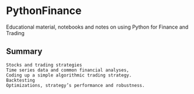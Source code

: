 # PythonFinance
Educational material, notebooks and notes on using Python for Finance and Trading

## Summary

    Stocks and trading strategies
    Time series data and common financial analyses,
    Coding up a simple algorithmic trading strategy.
    Backtesting
    Optimizations, strategy’s performance and robustness.